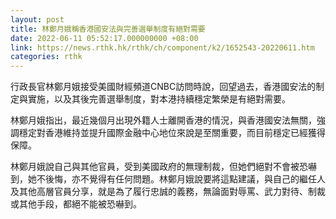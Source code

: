 ```yaml
---
layout: post
title: 林鄭月娥稱香港國安法與完善選舉制度有絕對需要
date: 2022-06-11 05:52:17.000000000 +08:00
link: https://news.rthk.hk/rthk/ch/component/k2/1652543-20220611.htm
categories: rthk
---
```


行政長官林鄭月娥接受美國財經頻道CNBC訪問時說，回望過去，香港國安法的制定與實施，以及其後完善選舉制度，對本港持續穩定繁榮是有絕對需要。

林鄭月娥指出，最近幾個月出現外籍人士離開香港的情況，與香港國安法無關，強調穩定對香港維持並提升國際金融中心地位來說是至關重要，而目前穩定已經獲得保障。

林鄭月娥說自己與其他官員，受到美國政府的無理制裁，但她們絕對不會被恐嚇到，她不後悔，亦不覺得有任何問題。林鄭月娥說要將這點建議，與自己的繼任人及其他高層官員分享，就是為了履行忠誠的義務，無論面對辱罵、武力對待、制裁或其他手段，都絕不能被恐嚇到。
